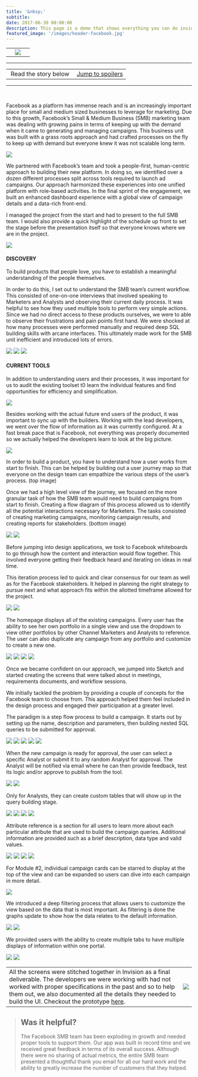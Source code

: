 ```yaml
---
title: '&nbsp;'
subtitle:
date: 2017-06-30 00:00:00
description: This page is a demo that shows everything you can do inside portfolio and blog posts.
featured_image: '/images/header-facebook.jpg'
---
```


<table>

<tr>

<td><a href="fireeye.html"><i class="fas fa-chevron-left"></i></a></td>
<td><img src="../images/story-poster-facebook.png"></td>
<td><a href="paypal.html"><i class="fas fa-chevron-right"></i></a></td>

</tr>

</table>

<hr>
<table class="post-navigation">

<tr>

<td><i class="fab fa-readme"></i> &nbsp;Read the story below</td>
<td><i class="fas fa-angle-double-down"></i> &nbsp;<a href="#spoilers">Jump to spoilers</a></td>

</tr>

</table>
<hr>
<div class="spacer">&nbsp;</div>

Facebook as a platform has immense reach and is an increasingly important place for small and medium sized businesses to leverage for marketing. Due to this growth, Facebook’s Small & Medium Business (SMB) marketing team was dealing with growing pains in terms of keeping up with the demand when it came to generating and managing campaigns. This business unit was built with a grass roots approach and had crafted processes on the fly to keep up with demand but everyone knew it was not scalable long term.

<img src="../images/story-facebook-1.gif">

We partnered with Facebook’s team and took a people-first, human-centric approach to building their new platform. In doing so, we identified over a dozen different processes split across tools required to launch ad campaigns. Our approach harmonized these experiences into one unified platform with role-based activities. In the final sprint of the engagement, we built an enhanced dashboard experience with a global view of campaign details and a data-rich front-end.

I managed the project from the start and had to present to the full SMB team. I would also provide a quick highlight of the schedule up front to set the stage before the presentation itself so that everyone knows where we are in the project.

<img src="../images/story-facebook-2.png">

#### DISCOVERY
To build products that people love, you have to establish a meaningful understanding of the people themselves.

In order to do this, I set out to understand the SMB team’s current workflow. This consisted of one-on-one interviews that involved speaking to Marketers and Analysts and observing their current daily process. It was helpful to see how they used multiple tools to perform very simple actions. Since we had no direct access to these products ourselves, we were to able to observe their frustrations and pain points first hand. We were shocked at how many processes were performed manually and required deep SQL building skills with arcane interfaces. This ultimately made work for the SMB unit inefficient and introduced lots of errors.

<div class="gallery" data-columns="3">
<img src="../images/story-facebook-3a.png">
<img src="../images/story-facebook-3b.png">
<img src="../images/story-facebook-3c.png">
</div>

#### CURRENT TOOLS
In addition to understanding users and their processes, it was important for us to audit the existing toolset t0 learn the individual features and find opportunities for efficiency and simplification.

<img src="../images/story-facebook-4.png">

Besides working with the actual future end users of the product, it was important to sync up with the builders. Working with the lead developers, we went over the flow of information as it was currently configured. At a fast break pace that is Facebook, not everything was properly documented so we actually helped the developers learn to look at the big picture.

<img src="../images/story-facebook-5.png">

In order to build a product, you have to understand how a user works from start to finish. This can be helped by building out a user journey map so that everyone on the design team can empathize the various steps of the user’s process.  (top image)

Once we had a high level view of the journey, we focused on the more granular task of how the SMB team would need to build campaigns from start to finish. Creating a flow diagram of this process allowed us to identify all the potential interactions necessary for Marketers. The tasks consisted of creating marketing campaigns, monitoring campaign results, and creating reports for stakeholders. (bottom image)

<div class="gallery" data-columns="2">
<img src="../images/story-facebook-6a.png">
<img src="../images/story-facebook-6b.png">
</div>

Before jumping into design applications, we took to Facebook whiteboards to go through how the content and interaction would flow together. This involved everyone getting their feedback heard and iterating on ideas in real time.

This iteration process led to quick and clear consensus for our team as well as for the Facebook stakeholders. It helped in planning the right strategy to pursue next and what approach fits within the allotted timeframe allowed for the project.

<div class="gallery" data-columns="2">
<img src="../images/story-facebook-7.jpg">
<img src="../images/story-facebook-8.png">
</div>

The homepage displays all of the existing campaigns. Every user has the ability to see her own portfolio in a single view and use the dropdown to view other portfolios by other Channel Marketers and Analysts to reference. The user can also duplicate any campaign from any portfolio and customize to create a new one.

<div class="gallery" data-columns="2">
<img src="../images/story-facebook-9a.png">
<img src="../images/story-facebook-9b.png">
<img src="../images/story-facebook-9c.png">
<img src="../images/story-facebook-9d.png">
</div>

Once we became confident on our approach, we jumped into Sketch and started creating the screens that were talked about in meetings, requirements documents, and workflow sessions.

We initially tackled the problem by providing a couple of concepts for the Facebook team to choose from. This approach helped them feel included in the design process and engaged their participation at a greater level. 

The paradigm is a step flow process to build a campaign. It starts out by setting up the name, description and parameters, then building nested SQL queries to be submitted for approval. 

<div class="gallery" data-columns="1">
<img src="../images/story-facebook-10a.png">
<img src="../images/story-facebook-10b.png">
<img src="../images/story-facebook-10c.png">
<img src="../images/story-facebook-10d.png">
<img src="../images/story-facebook-10e.png">
</div>

When the new campaign is ready for approval, the user can select a specific Analyst or submit it to any random Analyst for approval. The Analyst will be notified via email where he can then provide feedback, test its logic and/or approve to publish from the tool.

<div class="gallery" data-columns="1">
<img src="../images/story-facebook-11a.png">
<img src="../images/story-facebook-11b.png">
</div>

Only for Analysts, they can create custom tables that will show up in the query building stage.

<div class="gallery" data-columns="1">
<img src="../images/story-facebook-12a.png">
<img src="../images/story-facebook-12b.png">
<img src="../images/story-facebook-12c.png">
<img src="../images/story-facebook-12d.png">
</div>

Attribute reference is a section for all users to learn more about each particular attribute that are used to build the campaign queries. Additional information are provided such as a brief description, data type and valid values.

<div class="gallery" data-columns="1">
<img src="../images/story-facebook-12a.png">
<img src="../images/story-facebook-12b.png">
<img src="../images/story-facebook-12c.png">
<img src="../images/story-facebook-12d.png">
</div>

For Module #2, individual campaign cards can be starred to display at the top of the view and can be expanded so users can dive into each campaign in more detail.

<div class="gallery" data-columns="1">
<img src="../images/story-facebook-13.png">
</div>

We introduced a deep filtering process that allows users to customize the view based on the data that is most important.  As filtering is done the graphs update to show how the data relates to the default information.

<div class="gallery" data-columns="1">
<img src="../images/story-facebook-14a.png">
<img src="../images/story-facebook-14b.png">
</div>

We provided users with the ability to create multiple tabs to have multiple displays of information within one portal.

<div class="gallery" data-columns="1">
<img src="../images/story-facebook-15a.png">
<img src="../images/story-facebook-15b.png">
</div>

<table>
<tr>

<td class="half">
All the screens were stitched together in Invision as a final deliverable. The developers we were working with had not worked with proper specifications in the past and so to help them out, we also documented all the details they needed to build the UI. Checkout the prototype <a href="https://slalom.invisionapp.com/share/G6QPGKY27YN#/222676103_0-0_-_DEFAULT">here</a>.
</td>
<td>
<a href="https://slalom.invisionapp.com/share/G6QPGKY27YN#/222676103_0-0_-_DEFAULT"><img src="../images/story-facebook-16.png"></a>
</td>

</tr>
</table>

> <h2>Was it helpful?</h2> The Facebook SMB team has been exploding in growth and needed proper tools to support them. Our app was built in record time and we received great feedback in terms of its overall success. Although there were no sharing of actual metrics, the entire SMB team presented a thoughtful thank you email for all our hard work and the ability to greatly increase the number of customers that they helped.